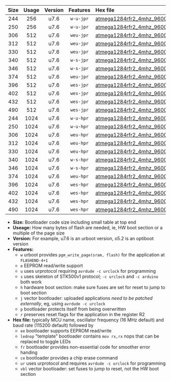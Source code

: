|Size|Usage|Version|Features|Hex file|
|:-:|:-:|:-:|:-:|:--|
|244|256|u7.6|`w-u-jpr`|[atmega1284rfr2_4mhz_9600bps_ur_vbl.hex](https://raw.githubusercontent.com/stefanrueger/urboot/main//atmega1284rfr2_4mhz_9600bps_ur_vbl.hex)|
|250|256|u7.6|`w-u-jpr`|[atmega1284rfr2_4mhz_9600bps_lednop_ur_vbl.hex](https://raw.githubusercontent.com/stefanrueger/urboot/main//atmega1284rfr2_4mhz_9600bps_lednop_ur_vbl.hex)|
|306|512|u7.6|`weu-jpr`|[atmega1284rfr2_4mhz_9600bps_ee_ur_vbl.hex](https://raw.githubusercontent.com/stefanrueger/urboot/main//atmega1284rfr2_4mhz_9600bps_ee_ur_vbl.hex)|
|312|512|u7.6|`weu-jpr`|[atmega1284rfr2_4mhz_9600bps_ee_lednop_ur_vbl.hex](https://raw.githubusercontent.com/stefanrueger/urboot/main//atmega1284rfr2_4mhz_9600bps_ee_lednop_ur_vbl.hex)|
|330|512|u7.6|`weu-jpr`|[atmega1284rfr2_4mhz_9600bps_ee_lednop_fr_ur_vbl.hex](https://raw.githubusercontent.com/stefanrueger/urboot/main//atmega1284rfr2_4mhz_9600bps_ee_lednop_fr_ur_vbl.hex)|
|340|512|u7.6|`w-s-jpr`|[atmega1284rfr2_4mhz_9600bps_vbl.hex](https://raw.githubusercontent.com/stefanrueger/urboot/main//atmega1284rfr2_4mhz_9600bps_vbl.hex)|
|346|512|u7.6|`w-s-jpr`|[atmega1284rfr2_4mhz_9600bps_lednop_vbl.hex](https://raw.githubusercontent.com/stefanrueger/urboot/main//atmega1284rfr2_4mhz_9600bps_lednop_vbl.hex)|
|374|512|u7.6|`weu-jpr`|[atmega1284rfr2_4mhz_9600bps_ee_lednop_fr_ce_ur_vbl.hex](https://raw.githubusercontent.com/stefanrueger/urboot/main//atmega1284rfr2_4mhz_9600bps_ee_lednop_fr_ce_ur_vbl.hex)|
|396|512|u7.6|`wes-jpr`|[atmega1284rfr2_4mhz_9600bps_ee_vbl.hex](https://raw.githubusercontent.com/stefanrueger/urboot/main//atmega1284rfr2_4mhz_9600bps_ee_vbl.hex)|
|402|512|u7.6|`wes-jpr`|[atmega1284rfr2_4mhz_9600bps_ee_lednop_vbl.hex](https://raw.githubusercontent.com/stefanrueger/urboot/main//atmega1284rfr2_4mhz_9600bps_ee_lednop_vbl.hex)|
|432|512|u7.6|`wes-jpr`|[atmega1284rfr2_4mhz_9600bps_ee_lednop_fr_vbl.hex](https://raw.githubusercontent.com/stefanrueger/urboot/main//atmega1284rfr2_4mhz_9600bps_ee_lednop_fr_vbl.hex)|
|490|512|u7.6|`wes-jpr`|[atmega1284rfr2_4mhz_9600bps_ee_lednop_fr_ce_vbl.hex](https://raw.githubusercontent.com/stefanrueger/urboot/main//atmega1284rfr2_4mhz_9600bps_ee_lednop_fr_ce_vbl.hex)|
|244|1024|u7.6|`w-u-hpr`|[atmega1284rfr2_4mhz_9600bps_ur.hex](https://raw.githubusercontent.com/stefanrueger/urboot/main//atmega1284rfr2_4mhz_9600bps_ur.hex)|
|250|1024|u7.6|`w-u-hpr`|[atmega1284rfr2_4mhz_9600bps_lednop_ur.hex](https://raw.githubusercontent.com/stefanrueger/urboot/main//atmega1284rfr2_4mhz_9600bps_lednop_ur.hex)|
|306|1024|u7.6|`weu-hpr`|[atmega1284rfr2_4mhz_9600bps_ee_ur.hex](https://raw.githubusercontent.com/stefanrueger/urboot/main//atmega1284rfr2_4mhz_9600bps_ee_ur.hex)|
|312|1024|u7.6|`weu-hpr`|[atmega1284rfr2_4mhz_9600bps_ee_lednop_ur.hex](https://raw.githubusercontent.com/stefanrueger/urboot/main//atmega1284rfr2_4mhz_9600bps_ee_lednop_ur.hex)|
|330|1024|u7.6|`weu-hpr`|[atmega1284rfr2_4mhz_9600bps_ee_lednop_fr_ur.hex](https://raw.githubusercontent.com/stefanrueger/urboot/main//atmega1284rfr2_4mhz_9600bps_ee_lednop_fr_ur.hex)|
|340|1024|u7.6|`w-s-hpr`|[atmega1284rfr2_4mhz_9600bps.hex](https://raw.githubusercontent.com/stefanrueger/urboot/main//atmega1284rfr2_4mhz_9600bps.hex)|
|346|1024|u7.6|`w-s-hpr`|[atmega1284rfr2_4mhz_9600bps_lednop.hex](https://raw.githubusercontent.com/stefanrueger/urboot/main//atmega1284rfr2_4mhz_9600bps_lednop.hex)|
|374|1024|u7.6|`weu-hpr`|[atmega1284rfr2_4mhz_9600bps_ee_lednop_fr_ce_ur.hex](https://raw.githubusercontent.com/stefanrueger/urboot/main//atmega1284rfr2_4mhz_9600bps_ee_lednop_fr_ce_ur.hex)|
|396|1024|u7.6|`wes-hpr`|[atmega1284rfr2_4mhz_9600bps_ee.hex](https://raw.githubusercontent.com/stefanrueger/urboot/main//atmega1284rfr2_4mhz_9600bps_ee.hex)|
|402|1024|u7.6|`wes-hpr`|[atmega1284rfr2_4mhz_9600bps_ee_lednop.hex](https://raw.githubusercontent.com/stefanrueger/urboot/main//atmega1284rfr2_4mhz_9600bps_ee_lednop.hex)|
|432|1024|u7.6|`wes-hpr`|[atmega1284rfr2_4mhz_9600bps_ee_lednop_fr.hex](https://raw.githubusercontent.com/stefanrueger/urboot/main//atmega1284rfr2_4mhz_9600bps_ee_lednop_fr.hex)|
|490|1024|u7.6|`wes-hpr`|[atmega1284rfr2_4mhz_9600bps_ee_lednop_fr_ce.hex](https://raw.githubusercontent.com/stefanrueger/urboot/main//atmega1284rfr2_4mhz_9600bps_ee_lednop_fr_ce.hex)|

- **Size:** Bootloader code size including small table at top end
- **Useage:** How many bytes of flash are needed, ie, HW boot section or a multiple of the page size
- **Version:** For example, u7.6 is an urboot version, o5.2 is an optiboot version
- **Features:**
  + `w` urboot provides `pgm_write_page(sram, flash)` for the application at `FLASHEND-4+1`
  + `e` EEPROM read/write support
  + `u` uses urprotocol requiring `avrdude -c urclock` for programming
  + `s` uses skeleton of STK500v1 protocol; `-c urclock` and `-c arduino` both work
  + `h` hardware boot section: make sure fuses are set for reset to jump to boot section
  + `j` vector bootloader: uploaded applications *need to be patched externally*, eg, using `avrdude -c urclock`
  + `p` bootloader protects itself from being overwritten
  + `r` preserves reset flags for the application in the register R2
- **Hex file:** typically MCU name, oscillator frequency (16 MHz default) and baud rate (115200 default) followed by
  + `ee` bootloader supports EEPROM read/write
  + `lednop` "template" bootloader contains `mov rx,rx` nops that can be replaced to toggle LEDs
  + `fr` bootloader provides non-essential code for smoother error handing
  + `ce` bootloader provides a chip erase command
  + `ur` uses urprotocol and requires `avrdude -c urclock` for programming
  + `vbl` vector bootloader: set fuses to jump to reset, not the HW boot section
